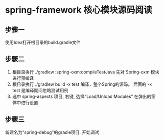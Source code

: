# spring-framework 核心模块源码阅读

## 步骤一
使用Idea打开根目录的build.gradle文件

## 步骤二
1. 根目录执行 ./gradlew :spring-oxm:compileTestJava  先对 Spring-oxm 模块进行预编译
2. 根目录执行 ./gradlew build -x test  编译，整个Spring的源码。 后面的 -x test  是编译期间忽略测试用例
3. 选中 spring-aspects 项目,  右键, 选择“Load/Unload Modules” 在弹出的窗体中进行设置

## 步骤三
新建名为"spring-debug"的gradle项目, 开始调试